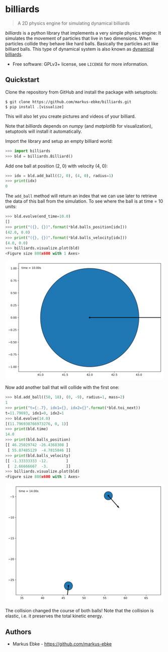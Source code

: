 # billiards
> A 2D physics engine for simulating dynamical billiards

_billiards_ is a python library that implements a very simple physics engine:
It simulates the movement of particles that live in two dimensions.
When particles collide they behave like hard balls.
Basically the particles act like billiard balls.
This type of dynamical system is also known as [dynamical billiards](https://en.wikipedia.org/wiki/Dynamical_billiards).


- Free software: GPLv3+ license, see `LICENSE` for more information.


## Quickstart

Clone the repository from GitHub and install the package with setuptools:
```shell
$ git clone https://github.com/markus-ebke/billiards.git
$ pip install .[visualize]
```
This will also let you create pictures and videos of your billiard.

Note that _billiards_ depends on _numpy_ (and _matplotlib_ for visualization), setuptools will install it automatically.

Import the library and setup an empty billiard world:

```python
>>> import billiards
>>> bld = billiards.Billiard()
```

Add one ball at position (2, 0) with velocity (4, 0):

```python
>>> idx = bld.add_ball((2, 0), (4, 0), radius=1)
>>> print(idx)
0
```

The `add_ball` method will return an index that we can use later to retrieve the data of this ball from the simulation.
To see where the ball is at time = 10 units:
```python
>>> bld.evolve(end_time=10.0)
[]
>>> print("({}, {})".format(*bld.balls_position[idx]))
(42.0, 0.0)
>>> print("({}, {})".format(*bld.balls_velocity[idx]))
(4.0, 0.0)
>>> billiards.visualize.plot(bld)
<Figure size 800x600 with 1 Axes>
```
![alt text](docs/_images/quickstart_1.svg "One ball")

Now add another ball that will collide with the first one:
```python
>>> bld.add_ball((50, 18), (0, -9), radius=1, mass=2)
1
>>> print("t={:.7}, idx1={}, idx2={}".format(*bld.toi_next))
t=11.79693, idx1=0, idx2=1
>>> bld.evolve(14.0)
[(11.796930766973276, 0, 1)]
>>> print(bld.time)
14.0
>>> print(bld.balls_position)
[[ 46.25029742 -26.4368308 ]
 [ 55.87485129  -4.7815846 ]]
>>> print(bld.balls_velocity)
[[ -1.33333333 -12.        ]
 [  2.66666667  -3.        ]]
>>> billiards.visualize.plot(bld)
<Figure size 800x600 with 1 Axes>
```
![alt text](docs/_images/quickstart_2.svg "Two balls after collision")

The collision changed the course of both balls!
Note that the collision is elastic, i.e. it preserves the total kinetic energy.

## Authors

- Markus Ebke - <https://github.com/markus-ebke>

